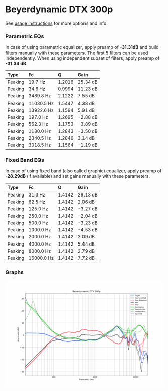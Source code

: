 # Beyerdynamic DTX 300p
See [usage instructions](https://github.com/jaakkopasanen/AutoEq#usage) for more options and info.

### Parametric EQs
In case of using parametric equalizer, apply preamp of **-31.31dB** and build filters manually
with these parameters. The first 5 filters can be used independently.
When using independent subset of filters, apply preamp of **-31.34 dB**.

| Type    | Fc         |      Q | Gain     |
|:--------|:-----------|:-------|:---------|
| Peaking | 19.7 Hz    | 1.2016 | 25.34 dB |
| Peaking | 34.6 Hz    | 0.9994 | 11.23 dB |
| Peaking | 3489.8 Hz  | 2.1222 | 7.55 dB  |
| Peaking | 11030.5 Hz | 1.5447 | 4.38 dB  |
| Peaking | 13922.6 Hz | 1.1594 | 5.91 dB  |
| Peaking | 197.0 Hz   | 1.2695 | -2.88 dB |
| Peaking | 562.3 Hz   | 1.1753 | -3.89 dB |
| Peaking | 1180.0 Hz  | 1.2843 | -3.50 dB |
| Peaking | 2340.5 Hz  | 1.2846 | 3.14 dB  |
| Peaking | 3018.5 Hz  | 1.1564 | -1.19 dB |

### Fixed Band EQs
In case of using fixed band (also called graphic) equalizer, apply preamp of **-28.29dB**
(if available) and set gains manually with these parameters.

| Type    | Fc         |      Q | Gain     |
|:--------|:-----------|:-------|:---------|
| Peaking | 31.3 Hz    | 1.4142 | 29.13 dB |
| Peaking | 62.5 Hz    | 1.4142 | 2.06 dB  |
| Peaking | 125.0 Hz   | 1.4142 | -3.27 dB |
| Peaking | 250.0 Hz   | 1.4142 | -2.04 dB |
| Peaking | 500.0 Hz   | 1.4142 | -3.23 dB |
| Peaking | 1000.0 Hz  | 1.4142 | -4.53 dB |
| Peaking | 2000.0 Hz  | 1.4142 | 2.09 dB  |
| Peaking | 4000.0 Hz  | 1.4142 | 5.44 dB  |
| Peaking | 8000.0 Hz  | 1.4142 | 2.79 dB  |
| Peaking | 16000.0 Hz | 1.4142 | 7.72 dB  |

### Graphs
![](./Beyerdynamic%20DTX%20300p.png)